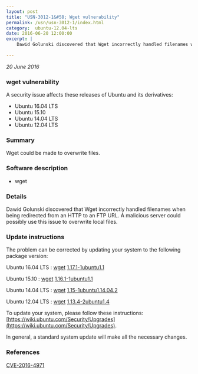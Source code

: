 ```yaml
---
layout: post
title: "USN-3012-1&#58; Wget vulnerability"
permalink: /usn/usn-3012-1/index.html
category:  ubuntu-12.04-lts
date: 2016-06-20 12:00:00
excerpt: |
    Dawid Golunski discovered that Wget incorrectly handled filenames when being redirected from an HTTP to an FTP URL. A malicious server could possibly use this issue to overwrite local files. 
    
--- 
```

 
 

*20 June 2016*

### wget vulnerability

A security issue affects these releases of Ubuntu and its derivatives:

* Ubuntu 16.04 LTS
* Ubuntu 15.10
* Ubuntu 14.04 LTS
* Ubuntu 12.04 LTS

### Summary

Wget could be made to overwrite files. 

### Software description

* wget 

### Details

Dawid Golunski discovered that Wget incorrectly handled filenames when being redirected from an HTTP to an FTP URL. A malicious server could possibly use this issue to overwrite local files. 

### Update instructions

The problem can be corrected by updating your system to the following package version:

Ubuntu 16.04 LTS
 : [wget](https://launchpad.net/ubuntu/+source/wget) <span> [1.17.1-1ubuntu1.1](https://launchpad.net/ubuntu/+source/wget/1.17.1-1ubuntu1.1) </span> 

Ubuntu 15.10
 : [wget](https://launchpad.net/ubuntu/+source/wget) <span> [1.16.1-1ubuntu1.1](https://launchpad.net/ubuntu/+source/wget/1.16.1-1ubuntu1.1) </span> 

Ubuntu 14.04 LTS
 : [wget](https://launchpad.net/ubuntu/+source/wget) <span> [1.15-1ubuntu1.14.04.2](https://launchpad.net/ubuntu/+source/wget/1.15-1ubuntu1.14.04.2) </span> 

Ubuntu 12.04 LTS
 : [wget](https://launchpad.net/ubuntu/+source/wget) <span> [1.13.4-2ubuntu1.4](https://launchpad.net/ubuntu/+source/wget/1.13.4-2ubuntu1.4) </span> 

To update your system, please follow these instructions: [https://wiki.ubuntu.com/Security/Upgrades](https://wiki.ubuntu.com/Security/Upgrades).

In general, a standard system update will make all the necessary changes. 

### References

 
 [CVE-2016-4971](http://people.ubuntu.com/~ubuntu-security/cve/CVE-2016-4971)
 

